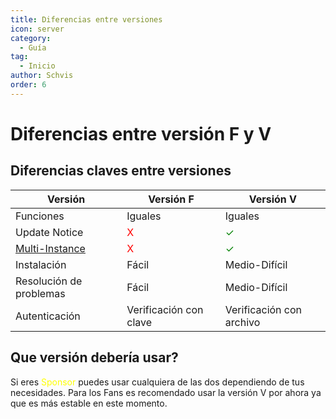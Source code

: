 ```yaml
---
title: Diferencias entre versiones
icon: server
category:
  - Guía
tag:
  - Inicio
author: Schvis
order: 6
---
```


# Diferencias entre versión F y V

## Diferencias claves entre versiones

|Versión |Versión F|Versión V|
|-----|--------|--------|
|Funciones|Iguales|Iguales|
|Update Notice|<span style='color:red;'>X</span>|<span style='color:green;'>✓</span>|
|[Multi-Instance](../guide/multi-instance.md)|<span style='color:red;'>X</span>|<span style='color:green;'>✓</span>|
|Instalación|Fácil|Medio-Difícil|
|Resolución de problemas|Fácil|Medio-Difícil|
|Autenticación|Verificación con clave|Verificación con archivo|
## Que versión debería usar?

Si eres <span style='color:yellow;'>Sponsor</span> puedes usar cualquiera de las dos dependiendo de tus necesidades. Para los Fans es recomendado usar la versión V por ahora ya que es más estable en este momento.